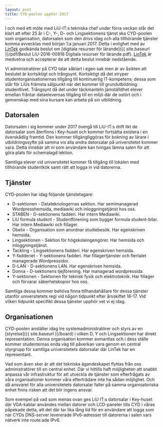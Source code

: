 ```yaml
---
layout: post
title: CYD-poolen upphör 2017
---
```


I och med ett möte med LiU-IT:s tekniska chef under förra veckan står det klart att efter 25 år i C-, Y-, D- och Lingsektionens tjänst ska CYD-poolen som organisation, datorsalen som den drivs idag och alla tillhörande tjänster komma avvecklas med början 1:a januari 2017. Detta i enlighet med av [LinTek](mailto:lintek@lintek.liu.se) godkända beslut om [digitala resurser för lärande]({{ site.baseurl }}/pdf/Beslut LiU-2016-00818 Digitala resurser för lärande.pdf). [LinTek](mailto:lintek@lintek.liu.se) är medvetna och accepterar de att detta beslut innebär nedstående.

Vi administratörer på CYD talar såklart i egen sak men är av åsikten att beslutet är kortsiktigt och trångsynt. Kortsiktigt då det stryper studentorganisationernas tillgång till kontinuerlig IT-kompetens; dessa som står för LiUs främsta säljpunkt när det kommer till grundutbildning: studentlivet. Trångsynt då det under täckmanteln jämställdhet elever emellan fråntar dataelevernas tillgång till en miljö där de ostört och i gemenskap med sina kursare kan arbeta på sin utbildning.


## Datorsalen

Datorsalen i sig kommer under 2017 övergå till LiU-IT:s drift likt de datorsalar som återfinns i Key-huset och kommer fortsätta existera i en överskådlig framtid. Den kommer tillgängliggöras för bokning av lärare i utbildningssyfte på samma vis alla andra datorsalar på universitetet kommer vara. Detta innebär att ni som användare kan tvingas lämna salen för att göra plats för schemalagd lektion.

Samtliga elever vid universitetet kommer få tillgång till lokalen med tillhörande studentkök samt rätt att logga in vid datorerna.


## Tjänster

CYD-poolen har idag följande tjänstetagare:

* D-sektionen - Datateknologernas sektion. Har semimanagerad Wordpresshemsida, mediawiki och inloggningstjänst hos oss.
* STABEN - D-sektionens fadderi. Har intern Mediawiki.
* LiU formula student - Studentförening som bygger formula student-bilar. Har intern Mediawiki och fillager.
* Obelix - Organisation som anordnar studiebesök. Har egenskriven hemsida.
* Lingsektionen - Sektion för högskoleingengörer. Har hemsida och inloggningstjänst.
* Tackling - Lingsektionens fadderi. Har egenskriven hemsida.
* Y-fadderiet - Y-sektionens fadderi. Har fillagertjänster och flertalet managerade Wordpressidor.
* D-LAN - D-sektionens LAN. Har egenskriven hemsida.
* Donna - D-sektionens tjejförening. Har managerad wordpressida.
* Y-sektionen - Sektionen för teknisk fysik och elektroteknik. Har fillager och förvarar säkerhetskopior hos oss.

Samtliga dessa kommer behöva finna tillhandahållare för dessa tjänster utanför universitetets regi vid någon tidpunkt efter årsskiftet 16-17. Vid vilken tidpunkt specifikt dessa tjänster upphör vet vi ej idag.


## Organisationen

CYD-poolen anställer idag tre systemadministratörer och styrs av en [styrelse]({{ site.baseurl }}/board) i vilken D, Y och Lingsektionen har direkt representation. Denna organisation kommer avmantlas och i dess ställe kommer studenternas enda väg till påverkan vara genom en central styrgrupp för samtliga universitetets datorsalar där LinTek har en representant.

Vad som även sker är att det tekniska ägandeskapet flyttas från oss administratörer till en central enhet. Där vi hittills haft möjligheten att snabbt anpassa vår infrastruktur för att utveckla de tjänster som efterfrågats av våra organisationer kommer våra efterträdare inte ha sådan möjlighet. Och då ansvaret för alla universitetets datorsalar faller på samma organisatoriska enhet finns risken att det blir ingens ansvar.

Som exempel på vad som menas ovan ges LiU IT:s datorsalar i Key-huset där VGA-kablar användes mellan datorer och LCD-paneler tills CYD i våras påpekade detta, att det där tar lika lång tid för en användare att logga som när CYDs DNS-server levererade IPv6-adresser till datorerna i salen vars nätverk inte route:ade IPv6.
